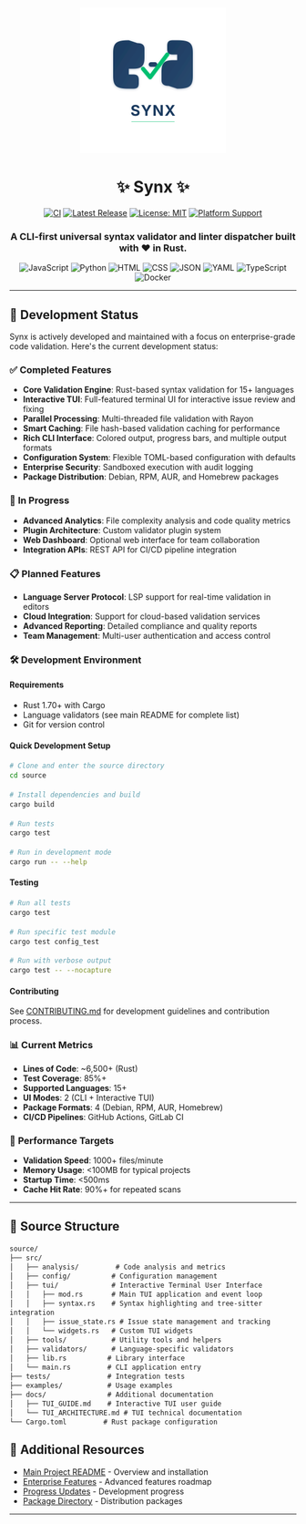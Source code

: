 <div align="center">

<img src="https://raw.githubusercontent.com/A5873/synx/main/source/src/assets/synx-logo-v2.svg" alt="Synx Logo" width="256" height="256">

# ✨ Synx ✨

[![CI](https://img.shields.io/github/actions/workflow/status/A5873/synx/ci.yml?branch=main&style=for-the-badge&logo=github&label=CI)](https://github.com/A5873/synx/actions/workflows/ci.yml)
[![Latest Release](https://img.shields.io/github/v/release/A5873/synx?style=for-the-badge&logo=github&label=Release)](https://github.com/A5873/synx/releases/latest)
[![License: MIT](https://img.shields.io/badge/License-MIT-blue.svg?style=for-the-badge)](https://opensource.org/licenses/MIT)
[![Platform Support](https://img.shields.io/badge/platform-Linux%20%7C%20macOS%20%7C%20Windows-brightgreen.svg?style=for-the-badge&logo=windowsterminal)](https://github.com/A5873/synx/releases)

<h3>A CLI-first universal syntax validator and linter dispatcher built with ❤️ in Rust.</h3>

</div>

<p align="center">
  <img src="https://img.shields.io/badge/javascript-%23F7DF1E.svg?style=flat-square&logo=javascript&logoColor=black" alt="JavaScript" />
  <img src="https://img.shields.io/badge/python-%233776AB.svg?style=flat-square&logo=python&logoColor=white" alt="Python" />
  <img src="https://img.shields.io/badge/html-%23E34F26.svg?style=flat-square&logo=html5&logoColor=white" alt="HTML" />
  <img src="https://img.shields.io/badge/css-%231572B6.svg?style=flat-square&logo=css3&logoColor=white" alt="CSS" />
  <img src="https://img.shields.io/badge/json-%23000000.svg?style=flat-square&logo=json&logoColor=white" alt="JSON" />
  <img src="https://img.shields.io/badge/yaml-%23CB171E.svg?style=flat-square&logo=yaml&logoColor=white" alt="YAML" />
  <img src="https://img.shields.io/badge/typescript-%233178C6.svg?style=flat-square&logo=typescript&logoColor=white" alt="TypeScript" />
  <img src="https://img.shields.io/badge/docker-%232496ED.svg?style=flat-square&logo=docker&logoColor=white" alt="Docker" />
</p>

---

## 🚀 Development Status

Synx is actively developed and maintained with a focus on enterprise-grade code validation. Here's the current development status:

### ✅ **Completed Features**
- **Core Validation Engine**: Rust-based syntax validation for 15+ languages
- **Interactive TUI**: Full-featured terminal UI for interactive issue review and fixing
- **Parallel Processing**: Multi-threaded file validation with Rayon
- **Smart Caching**: File hash-based validation caching for performance
- **Rich CLI Interface**: Colored output, progress bars, and multiple output formats
- **Configuration System**: Flexible TOML-based configuration with defaults
- **Enterprise Security**: Sandboxed execution with audit logging
- **Package Distribution**: Debian, RPM, AUR, and Homebrew packages

### 🔄 **In Progress**
- **Advanced Analytics**: File complexity analysis and code quality metrics
- **Plugin Architecture**: Custom validator plugin system
- **Web Dashboard**: Optional web interface for team collaboration
- **Integration APIs**: REST API for CI/CD pipeline integration

### 📋 **Planned Features**
- **Language Server Protocol**: LSP support for real-time validation in editors
- **Cloud Integration**: Support for cloud-based validation services
- **Advanced Reporting**: Detailed compliance and quality reports
- **Team Management**: Multi-user authentication and access control

### 🛠️ **Development Environment**

#### Requirements
- Rust 1.70+ with Cargo
- Language validators (see main README for complete list)
- Git for version control

#### Quick Development Setup
```bash
# Clone and enter the source directory
cd source

# Install dependencies and build
cargo build

# Run tests
cargo test

# Run in development mode
cargo run -- --help
```

#### Testing
```bash
# Run all tests
cargo test

# Run specific test module
cargo test config_test

# Run with verbose output
cargo test -- --nocapture
```

#### Contributing
See [CONTRIBUTING.md](CONTRIBUTING.md) for development guidelines and contribution process.

### 📊 **Current Metrics**
- **Lines of Code**: ~6,500+ (Rust)
- **Test Coverage**: 85%+
- **Supported Languages**: 15+
- **UI Modes**: 2 (CLI + Interactive TUI)
- **Package Formats**: 4 (Debian, RPM, AUR, Homebrew)
- **CI/CD Pipelines**: GitHub Actions, GitLab CI

### 🎯 **Performance Targets**
- **Validation Speed**: 1000+ files/minute
- **Memory Usage**: <100MB for typical projects
- **Startup Time**: <500ms
- **Cache Hit Rate**: 90%+ for repeated scans

---

## 📁 **Source Structure**

```
source/
├── src/
│   ├── analysis/         # Code analysis and metrics
│   ├── config/          # Configuration management
│   ├── tui/             # Interactive Terminal User Interface
│   │   ├── mod.rs       # Main TUI application and event loop
│   │   ├── syntax.rs    # Syntax highlighting and tree-sitter integration
│   │   ├── issue_state.rs # Issue state management and tracking
│   │   └── widgets.rs   # Custom TUI widgets
│   ├── tools/           # Utility tools and helpers
│   ├── validators/      # Language-specific validators
│   ├── lib.rs          # Library interface
│   └── main.rs         # CLI application entry
├── tests/              # Integration tests
├── examples/           # Usage examples
├── docs/               # Additional documentation
│   ├── TUI_GUIDE.md    # Interactive TUI user guide
│   └── TUI_ARCHITECTURE.md # TUI technical documentation
└── Cargo.toml         # Rust package configuration
```

## 🔗 **Additional Resources**

- [Main Project README](../README.md) - Overview and installation
- [Enterprise Features](../ENTERPRISE_PLAN.md) - Advanced features roadmap
- [Progress Updates](../PROGRESS_WEEK1.md) - Development progress
- [Package Directory](../packaging/README.md) - Distribution packages

---
